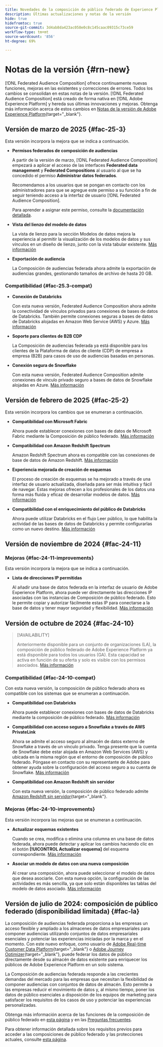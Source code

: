 ```yaml
---
title: Novedades de la composición de público federado de Experience Platform
description: Últimas actualizaciones y notas de la versión
hide: true
hidefromtoc: true
source-git-commit: 3d4ab8da423ac058e0c8c145caac09315c73ce59
workflow-type: tm+mt
source-wordcount: '856'
ht-degree: 69%

---
```


# Notas de la versión {#rn-new}

[!DNL Federated Audience Composition] ofrece continuamente nuevas funciones, mejoras en las existentes y correcciones de errores. Todos los cambios se consolidan en estas notas de la versión. [!DNL Federated Audience Composition] está creado de forma nativa en [!DNL Adobe Experience Platform] y hereda sus últimas innovaciones y mejoras. Obtenga más información acerca de estos cambios en [Notas de la versión de Adobe Experience Platform](https://experienceleague.adobe.com/docs/experience-platform/release-notes/latest.html?lang=es){target="_blank"}.

## Versión de marzo de 2025 {#fac-25-3}

Esta versión incorpora la mejora que se indica a continuación.

* **Permisos federados de composición de audiencias**

  A partir de la versión de marzo, [!DNL Federated Audience Composition] empezará a aplicar el acceso de las interfaces **Federated data management** y **Federated Compositions** al usuario al que se ha concedido el permiso **Administrar datos federados**.

  Recomendamos a los usuarios que se pongan en contacto con los administradores para que se agregue este permiso a su función a fin de seguir teniendo acceso a la interfaz de usuario [!DNL Federated Audience Composition].

  Para aprender a asignar este permiso, consulte la [documentación detallada](feature-access.md).

* **Vista del lienzo del modelo de datos**

  La vista de lienzo para la sección Modelos de datos mejora la experiencia al permitir la visualización de los modelos de datos y sus vínculos en un diseño de lienzo, junto con la vista tabular existente. [Más información](../data-management/gs-models.md)

* **Exportación de audiencia**

  La Composición de audiencias federada ahora admite la exportación de audiencias grandes, gestionando tamaños de archivo de hasta 20 GB.

### Compatibilidad {#fac-25.3-compat}

* **Conexión de Databricks**

  Con esta nueva versión, Federated Audience Composition ahora admite la conectividad de vínculos privados para conexiones de bases de datos de Databricks.
También permite conexiones seguras a bases de datos de Databricks alojadas en Amazon Web Service (AWS) y Azure. [Más información](../connections/federated-db.md#databricks)

* **Soporte para clientes de B2B CDP**

  La Composición de audiencias federada ya está disponible para los clientes de la Plataforma de datos de cliente (CDP) de empresa a empresa (B2B) para casos de uso de audiencias basadas en personas.

* **Conexión segura de Snowflake**

  Con esta nueva versión, Federated Audience Composition admite conexiones de vínculo privado seguro a bases de datos de Snowflake alojadas en Azure. [Más información](../connections/federated-db.md#snowflake)

## Versión de febrero de 2025 {#fac-25-2}

Esta versión incorpora los cambios que se enumeran a continuación.

* **Compatibilidad con Microsoft Fabric**

  Ahora puede establecer conexiones con bases de datos de Microsoft Fabric mediante la Composición de público federado. [Más información](../connections/federated-db.md)

* **Compatibilidad con Amazon Redshift Spectrum**

  Amazon Redshift Spectrum ahora es compatible con las conexiones de base de datos de Amazon Redshift. [Más información](../connections/federated-db.md#amazon-redshift)

* **Experiencia mejorada de creación de esquemas**

  El proceso de creación de esquemas se ha mejorado a través de una interfaz de usuario actualizada, diseñada para ser más intuitiva y fácil de navegar. Estas mejoras ofrecen a los profesionales de los datos una forma más fluida y eficaz de desarrollar modelos de datos. [Más información](../customer/schemas.md)

* **Compatibilidad con el enriquecimiento del público de Databricks**

  Ahora puede utilizar Databricks en el flujo Leer público, lo que habilita la actividad de las bases de datos de Databricks y permite configurarlas como un nuevo destino. [Más información](../connections/destinations.md)

## Versión de noviembre de 2024 {#fac-24-11}

### Mejoras {#fac-24-11-improvements}

Esta versión incorpora la mejora que se indica a continuación.

* **Lista de direcciones IP permitidas**

  Al añadir una base de datos federada en la interfaz de usuario de Adobe Experience Platform, ahora puede ver directamente las direcciones IP asociadas con las instancias de Composición de público federado. Esto le permite copiar y autorizar fácilmente estas IP para conectarse a la base de datos y tener mayor seguridad y flexibilidad. [Más información](../connections/connections.md)

## Versión de octubre de 2024 {#fac-24-10}

>[!AVAILABILITY]
>
>Anteriormente disponible para un conjunto de organizaciones (LA), la composición de público federado de Adobe Experience Platform ya está disponible para todos los usuarios (GA). Esta capacidad se activa en función de su oferta y solo es visible con los permisos asociados. [Más información](access-prerequisites.md)
>

### Compatibilidad {#fac-24-10-compat}

Con esta nueva versión, la composición de público federado ahora es compatible con los sistemas que se enumeran a continuación.

* **Compatibilidad con Databricks**

  Ahora puede establecer conexiones con bases de datos de Databricks mediante la composición de público federado. [Más información](../connections/federated-db.md#databricks)

* **Compatibilidad con acceso seguro a Snowflake a través de AWS PrivateLink**

  Ahora se admite el acceso seguro al almacén de datos externo de Snowflake a través de un vínculo privado. Tenga presente que la cuenta de Snowflake debe estar alojada en Amazon Web Services (AWS) y ubicada en la misma región que el entorno de composición de público federado. Póngase en contacto con su representante de Adobe para obtener ayuda sobre la configuración del acceso seguro a su cuenta de Snowflake. [Más información](../connections/federated-db.md#snowflake)

* **Compatibilidad con Amazon Redshift sin servidor**

  Con esta nueva versión, la composición de público federado admite [Amazon Redshift sin servidor](https://aws.amazon.com/redshift/redshift-serverless/){target="_blank"}.

### Mejoras {#fac-24-10-improvements}

Esta versión incorpora las mejoras que se enumeran a continuación.

* **Actualizar esquemas existentes**

  Cuando se crea, modifica o elimina una columna en una base de datos federada, ahora puede detectar y aplicar los cambios haciendo clic en el botón **[!UICONTROL Actualizar esquema]** del esquema correspondiente. [Más información](../customer/schemas.md#schema-refresh)

* **Asociar un modelo de datos con una nueva composición**

  Al crear una composición, ahora puede seleccionar el modelo de datos que desea asociarle. Con esta nueva opción, la configuración de las actividades es más sencilla, ya que solo están disponibles las tablas del modelo de datos asociado. [Más información](../compositions/create-composition.md)

## Versión de julio de 2024: composición de público federado (disponibilidad limitada) {#fac-la}

La composición de audiencias federada proporciona a las empresas un acceso flexible y ampliado a los almacenes de datos empresariales para componer audiencias utilizando conjuntos de datos empresariales esenciales y potenciar las experiencias iniciadas por la marca y en el momento. Con este nuevo enfoque, como usuario de [Adobe Real-time Customer Data Platform](https://experienceleague.adobe.com/es/docs/experience-platform/segmentation/home){target="_blank"} o [Adobe Journey Optimizer](https://experienceleague.adobe.com/es/docs/journey-optimizer/using/ajo-home){target="_blank"}, puede federar los datos de público directamente desde su almacén de datos existente para enriquecer los públicos de Adobe Experience Platform en un solo sistema.

La Composición de audiencias federada responde a las crecientes demandas del mercado para las empresas que necesitan la flexibilidad de componer audiencias con conjuntos de datos de almacén. Esto permite a las empresas reducir el movimiento de datos y, al mismo tiempo, poner los datos de público esenciales a disposición de los equipos de marketing para satisfacer los requisitos de los casos de uso y potenciar las experiencias personalizadas.

Obtenga más información acerca de las funciones de la composición de público federado en [esta página](get-started.md) y en las [Preguntas frecuentes](faq.md).

Para obtener información detallada sobre los requisitos previos para acceder a las composiciones de público federado y las protecciones actuales, consulte [esta página](access-prerequisites.md).


